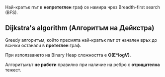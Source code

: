 
Най-кратък път в **непретеглен** граф се намира чрез Breadth-first search (BFS).

## Dijkstra's algorithm (Алгоритъм на Дейкстра)

Greedy алгоритъм, който пресмята най-кратък път от начален връх до всички останали в **претеглен** граф.

При използването на Binary Heap сложността е **O(E*logV)**.

Алгоритъмът **не работи** правилно при наличие на ребро с **отрицателна** тежест.
